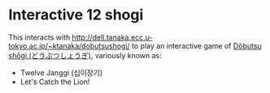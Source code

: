 # Interactive 12 shogi

This interacts with http://dell.tanaka.ecc.u-tokyo.ac.jp/~ktanaka/dobutsushogi/ to play an interactive game of [Dōbutsu shōgi (どうぶつしょうぎ)](https://en.wikipedia.org/wiki/D%C5%8Dbutsu_sh%C5%8Dgi), variously known as:

* Twelve Janggi (십이장기)
* Let's Catch the Lion!
